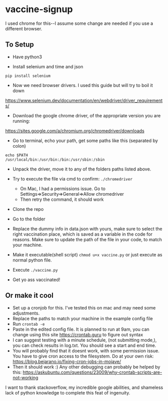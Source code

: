 # vaccine-signup

I used chrome for this--I assume some change are needed if you use a different browser. 


## To Setup

* Have python3

* Install selenium and time and json

`pip install selenium`

* Now we need browser drivers. I used this guide but will try to boil it down

https://www.selenium.dev/documentation/en/webdriver/driver_requirements/

* Download the google chrome driver, of the appropriate version you are running:

https://sites.google.com/a/chromium.org/chromedriver/downloads

* Go to terminal, echo your path, get some paths like this (separated by colon)

```
echo $PATH
/usr/local/bin:/usr/bin:/bin:/usr/sbin:/sbin
```

* Unpack the driver, move it to any of the folders paths listed above.

* Try to execute the file via cmd to confirm: `./chromedriver` 
	* On Mac, I had a permissions issue. Go to Settings=>Security=>General=>Allow chromedriver
	* Then retry the command, it should work

* Clone the repo
* Go to the folder
* Replace the dummy info in data.json with yours, make sure to select the right vaccination place, which is saved as a variable in the code for reasons. Make sure to update the path of the file in your code, to match your machine.
* Make it executable(shell script) `chmod u+x vaccine.py` or just execute as normal python file. 
* Execute `./vaccine.py`
* Get yo ass vaccinated!

## Or make it cool
* Set up a cronjob for this. I've tested this on mac and may need some adjustments.
* Replace the paths to match your machine in the example config file
* Run `crontab -e`
* Paste in the edited config file. It is planned to run at 9am, you can change using this site https://crontab.guru to figure out syntax
* I can suggest testing with a minute schedule, (not submitting mode,), you can check results in log.txt. You should see a start and end time. 
* You will probably find that it doesnt work, with some permission issue. You have to give cron access to the filesystem. Do at your own risk: https://blog.bejarano.io/fixing-cron-jobs-in-mojave/
* Then it should work :) Any other debugging can probably be helped by this: https://askubuntu.com/questions/23009/why-crontab-scripts-are-not-working


I want to thank stackoverflow, my incredible google abilities, and shameless lack of python knowledge to complete this feat of ingenuity.